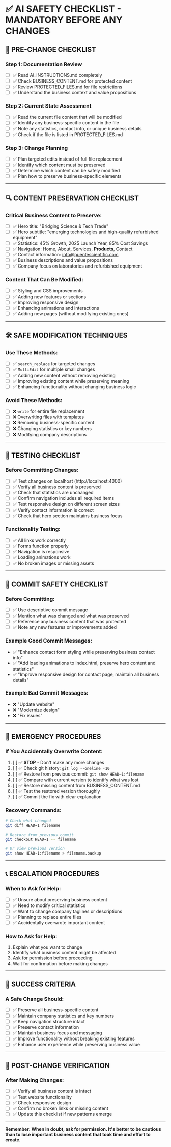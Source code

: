 # ✅ AI SAFETY CHECKLIST - MANDATORY BEFORE ANY CHANGES

## 🚨 **PRE-CHANGE CHECKLIST**

### **Step 1: Documentation Review**
- [ ] ✅ Read AI_INSTRUCTIONS.md completely
- [ ] ✅ Check BUSINESS_CONTENT.md for protected content
- [ ] ✅ Review PROTECTED_FILES.md for file restrictions
- [ ] ✅ Understand the business context and value propositions

### **Step 2: Current State Assessment**
- [ ] ✅ Read the current file content that will be modified
- [ ] ✅ Identify any business-specific content in the file
- [ ] ✅ Note any statistics, contact info, or unique business details
- [ ] ✅ Check if the file is listed in PROTECTED_FILES.md

### **Step 3: Change Planning**
- [ ] ✅ Plan targeted edits instead of full file replacement
- [ ] ✅ Identify which content must be preserved
- [ ] ✅ Determine which content can be safely modified
- [ ] ✅ Plan how to preserve business-specific elements

---

## 🔍 **CONTENT PRESERVATION CHECKLIST**

### **Critical Business Content to Preserve:**
- [ ] ✅ Hero title: "Bridging Science & Tech Trade"
- [ ] ✅ Hero subtitle: "emerging technologies and high-quality refurbished equipment"
- [ ] ✅ Statistics: 45% Growth, 2025 Launch Year, 85% Cost Savings
- [ ] ✅ Navigation: Home, About, Services, **Products**, Contact
- [ ] ✅ Contact information: info@puentescientific.com
- [ ] ✅ Business descriptions and value propositions
- [ ] ✅ Company focus on laboratories and refurbished equipment

### **Content That Can Be Modified:**
- [ ] ✅ Styling and CSS improvements
- [ ] ✅ Adding new features or sections
- [ ] ✅ Improving responsive design
- [ ] ✅ Enhancing animations and interactions
- [ ] ✅ Adding new pages (without modifying existing ones)

---

## 🛠️ **SAFE MODIFICATION TECHNIQUES**

### **Use These Methods:**
- [ ] ✅ `search_replace` for targeted changes
- [ ] ✅ `MultiEdit` for multiple small changes
- [ ] ✅ Adding new content without removing existing
- [ ] ✅ Improving existing content while preserving meaning
- [ ] ✅ Enhancing functionality without changing business logic

### **Avoid These Methods:**
- [ ] ❌ `write` for entire file replacement
- [ ] ❌ Overwriting files with templates
- [ ] ❌ Removing business-specific content
- [ ] ❌ Changing statistics or key numbers
- [ ] ❌ Modifying company descriptions

---

## 🧪 **TESTING CHECKLIST**

### **Before Committing Changes:**
- [ ] ✅ Test changes on localhost (http://localhost:4000)
- [ ] ✅ Verify all business content is preserved
- [ ] ✅ Check that statistics are unchanged
- [ ] ✅ Confirm navigation includes all required items
- [ ] ✅ Test responsive design on different screen sizes
- [ ] ✅ Verify contact information is correct
- [ ] ✅ Check that hero section maintains business focus

### **Functionality Testing:**
- [ ] ✅ All links work correctly
- [ ] ✅ Forms function properly
- [ ] ✅ Navigation is responsive
- [ ] ✅ Loading animations work
- [ ] ✅ No broken images or missing assets

---

## 📝 **COMMIT SAFETY CHECKLIST**

### **Before Committing:**
- [ ] ✅ Use descriptive commit message
- [ ] ✅ Mention what was changed and what was preserved
- [ ] ✅ Reference any business content that was protected
- [ ] ✅ Note any new features or improvements added

### **Example Good Commit Messages:**
- ✅ "Enhance contact form styling while preserving business contact info"
- ✅ "Add loading animations to index.html, preserve hero content and statistics"
- ✅ "Improve responsive design for contact page, maintain all business details"

### **Example Bad Commit Messages:**
- ❌ "Update website"
- ❌ "Modernize design"
- ❌ "Fix issues"

---

## 🚨 **EMERGENCY PROCEDURES**

### **If You Accidentally Overwrite Content:**
1. [ ] ✅ **STOP** - Don't make any more changes
2. [ ] ✅ Check git history: `git log --oneline -10`
3. [ ] ✅ Restore from previous commit: `git show HEAD~1:filename`
4. [ ] ✅ Compare with current version to identify what was lost
5. [ ] ✅ Restore missing content from BUSINESS_CONTENT.md
6. [ ] ✅ Test the restored version thoroughly
7. [ ] ✅ Commit the fix with clear explanation

### **Recovery Commands:**
```bash
# Check what changed
git diff HEAD~1 filename

# Restore from previous commit
git checkout HEAD~1 -- filename

# Or view previous version
git show HEAD~1:filename > filename.backup
```

---

## 📞 **ESCALATION PROCEDURES**

### **When to Ask for Help:**
- [ ] ✅ Unsure about preserving business content
- [ ] ✅ Need to modify critical statistics
- [ ] ✅ Want to change company taglines or descriptions
- [ ] ✅ Planning to replace entire files
- [ ] ✅ Accidentally overwrote important content

### **How to Ask for Help:**
1. Explain what you want to change
2. Identify what business content might be affected
3. Ask for permission before proceeding
4. Wait for confirmation before making changes

---

## 🎯 **SUCCESS CRITERIA**

### **A Safe Change Should:**
- [ ] ✅ Preserve all business-specific content
- [ ] ✅ Maintain company statistics and key numbers
- [ ] ✅ Keep navigation structure intact
- [ ] ✅ Preserve contact information
- [ ] ✅ Maintain business focus and messaging
- [ ] ✅ Improve functionality without breaking existing features
- [ ] ✅ Enhance user experience while preserving business value

---

## 🔄 **POST-CHANGE VERIFICATION**

### **After Making Changes:**
- [ ] ✅ Verify all business content is intact
- [ ] ✅ Test website functionality
- [ ] ✅ Check responsive design
- [ ] ✅ Confirm no broken links or missing content
- [ ] ✅ Update this checklist if new patterns emerge

---

**Remember: When in doubt, ask for permission. It's better to be cautious than to lose important business content that took time and effort to create.**
